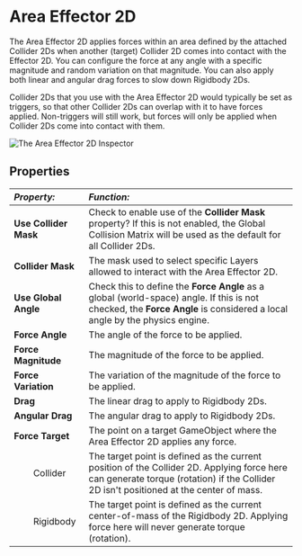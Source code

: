 Area Effector 2D
=========

The Area Effector 2D applies forces within an area defined by the attached Collider 2Ds when another (target) Collider 2D comes into contact with the Effector 2D. You can configure the force at any angle with a specific magnitude and random variation on that magnitude. You can also apply both linear and angular drag forces to slow down Rigidbody 2Ds.

Collider 2Ds that you use with the Area Effector 2D would typically be set as triggers, so that other Collider 2Ds can overlap with it to have forces applied. Non-triggers will still work, but forces will only be applied when Collider 2Ds come into contact with them.


![The Area Effector 2D Inspector](../uploads/Main/AreaEffector2DInspector.png) 

Properties
----------



|**_Property:_** |**_Function:_** |
|:---|:---|
|__Use Collider Mask__ |Check to enable use of the __Collider Mask__ property? If this is not enabled, the Global Collision Matrix will be used as the default for all Collider 2Ds.|
|__Collider Mask__ |The mask used to select specific Layers allowed to interact with the Area Effector 2D. |
|__Use Global Angle__ |Check this to define the __Force Angle__ as a global (world-space) angle. If this is not checked, the __Force Angle__ is considered a local angle by the physics engine. |
|__Force Angle__ |The angle of the force to be applied. |
|__Force Magnitude__ |The magnitude of the force to be applied. |
|__Force Variation__ |The variation of the magnitude of the force to be applied. |
|__Drag__ |The linear drag to apply to Rigidbody 2Ds. |
|__Angular Drag__ |The angular drag to apply to Rigidbody 2Ds. |
|__Force Target__ |The point on a target GameObject where the Area Effector 2D applies any force.|
|&#160;&#160;&#160;&#160;&#160;&#160;&#160;&#160;Collider|The target point is defined as the current position of the Collider 2D. Applying force here can generate torque (rotation) if the Collider 2D isn't positioned at the center of mass.|
|&#160;&#160;&#160;&#160;&#160;&#160;&#160;&#160;Rigidbody|The target point is defined as the current center-of-mass of the Rigidbody 2D. Applying force here will never generate torque (rotation). |

